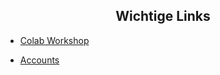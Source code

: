 ## <div align="center">Wichtige Links</div>

- [Colab Workshop](https://colab.research.google.com/drive/1nEuW-Dch1_5eZXJoafAwtFeDss3lB4D-?usp=sharing)

- [Accounts](https://docs.google.com/document/d/1-bz36QJd2ycsCGllLqROhXKwzpObj7VFocE-gsx08tM/edit?usp=sharing)